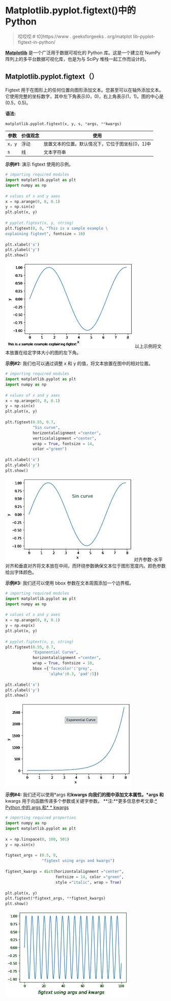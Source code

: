 # Matplotlib.pyplot.figtext()中的 Python

> 哎哎哎:# t0]https://www . geeksforgeeks . org/matplot lib-pyplot-figtext-in-python/

[**Matplotlib**](http://geeksforgeeks.org/python-matplotlib-an-overview/) 是一个广泛用于数据可视化的 Python 库。这是一个建立在 NumPy 阵列上的多平台数据可视化库，也是为与 SciPy 堆栈一起工作而设计的。

## Matplotlib.pyplot.figtext（）

Figtext 用于在图形上的任何位置向图形添加文本。您甚至可以在轴外添加文本。它使用完整的坐标数字，其中左下角表示(0，0)，右上角表示(1，1)。图的中心是(0.5，0.5)。

**语法:**

```py
matplotlib.pyplot.figtext(x, y, s, *args, **kwargs)
```

| 参数 | 价值观念 | 使用 |
| --- | --- | --- |
| x，y | 浮动 | 放置文本的位置。默认情况下，它位于图坐标[0，1]中 |
| s | 线 | 文本字符串 |

**示例#1:** 演示 figtext 使用的示例。

```py
# importing required modules 
import matplotlib.pyplot as plt
import numpy as np

# values of x and y axes 
x = np.arange(0, 8, 0.1)
y = np.sin(x) 
plt.plot(x, y)

# pyplot.figtext(x, y, string)
plt.figtext(0, 0, "This is a sample example \
explaining figtext", fontsize = 10)

plt.xlabel('x') 
plt.ylabel('y') 
plt.show()
```

![Matplotlib.pyplot.figtext()](img/182e0b52d60671c6da6dc73d71a3ad00.png)
以上示例将文本放置在给定字体大小的图的左下角。

**示例#2:** 我们也可以通过调整 x 和 y 的值，将文本放置在图中的相对位置。

```py
# importing required modules 
import matplotlib.pyplot as plt
import numpy as np

# values of x and y axes 
x = np.arange(0, 8, 0.1)
y = np.sin(x) 
plt.plot(x, y)

plt.figtext(0.55, 0.7,
            "Sin curve",
            horizontalalignment ="center", 
            verticalalignment ="center", 
            wrap = True, fontsize = 14, 
            color ="green")

plt.xlabel('x') 
plt.ylabel('y') 
plt.show()
```

![Matplotlib.pyplot.figtext()](img/134bce7661e46d08d66e082154600f4d.png)
对齐参数-水平对齐和垂直对齐将文本放在中间，而环绕参数确保文本位于图形宽度内。颜色参数给出字体颜色。

**示例#3:** 我们还可以使用 bbox 参数在文本周围添加一个边界框。

```py
# importing required modules 
import matplotlib.pyplot as plt
import numpy as np

# values of x and y axes 
x = np.arange(0, 8, 0.1)
y = np.exp(x) 
plt.plot(x, y)

# pyplot.figtext(x, y, string)
plt.figtext(0.55, 0.7, 
            "Exponential Curve",
            horizontalalignment ="center",
            wrap = True, fontsize = 10, 
            bbox ={'facecolor':'grey', 
                   'alpha':0.3, 'pad':5})

plt.xlabel('x') 
plt.ylabel('y') 
plt.show()
```

![Matplotlib.pyplot.figtext()](img/955fbf2f30e238230b6d165a61a503de.png)

**示例#4:** 我们还可以使用*args 和**kwargs 向我们的图中添加文本属性。*args 和**kwargs 用于向函数传递多个参数或关键字参数。
**注:**更多信息参考文章:[* Python 中的 args 和* * kwargs](https://www.geeksforgeeks.org/args-kwargs-python/)

```py
# importing required properties
import numpy as np
import matplotlib.pyplot as plt

x = np.linspace(0, 100, 501)
y = np.sin(x)

figtext_args = (0.5, 0,
                "figtext using args and kwargs")

figtext_kwargs = dict(horizontalalignment ="center", 
                      fontsize = 14, color ="green", 
                      style ="italic", wrap = True)

plt.plot(x, y) 
plt.figtext(*figtext_args, **figtext_kwargs)
plt.show()
```

![Matplotlib.pyplot.figtext()](img/bb1ac879750e82c3191cd4e8d47f9a97.png)